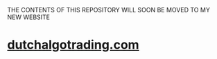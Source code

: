 THE CONTENTS OF THIS REPOSITORY WILL SOON BE MOVED TO MY NEW WEBSITE

# [dutchalgotrading.com](dutchalgotrading.com)
